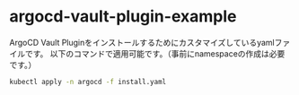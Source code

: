 # argocd-vault-plugin-example

ArgoCD Vault Pluginをインストールするためにカスタマイズしているyamlファイルです。
以下のコマンドで適用可能です。（事前にnamespaceの作成は必要です。）

```bash
kubectl apply -n argocd -f install.yaml
```
